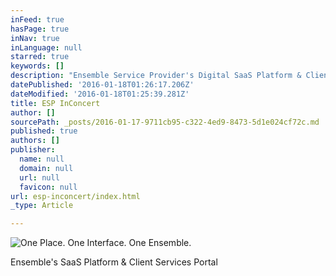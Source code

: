 ```yaml
---
inFeed: true
hasPage: true
inNav: true
inLanguage: null
starred: true
keywords: []
description: "Ensemble Service Provider's Digital SaaS Platform & Client Services Portal"
datePublished: '2016-01-18T01:26:17.206Z'
dateModified: '2016-01-18T01:25:39.281Z'
title: ESP InConcert
author: []
sourcePath: _posts/2016-01-17-9711cb95-c322-4ed9-8473-5d1e024cf72c.md
published: true
authors: []
publisher:
  name: null
  domain: null
  url: null
  favicon: null
url: esp-inconcert/index.html
_type: Article

---
```

![One Place.  One Interface.  One Ensemble.](https://s3-us-west-2.amazonaws.com/the-grid-img/p/6bd9d14bb28775bc77e99b8265e809534f061423.png)

Ensemble's SaaS Platform & Client Services Portal